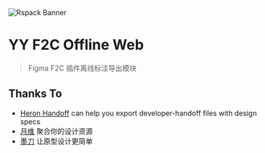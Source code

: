 <picture>
  <img alt="Rspack Banner" src="https://med-fe.cdn.bcebos.com/f2c_offline/logoBg.png">
</picture>

# YY F2C Offline Web
> Figma F2C 插件离线标注导出模块

## Thanks To
+ [Heron Handoff](https://github.com/hallee9000/heron-handoff) can help you export developer-handoff files with design specs
+ [月维](https://moonvy.com/) 聚合你的设计资源
+ [墨刀](https://modao.cc/) 让原型设计更简单
